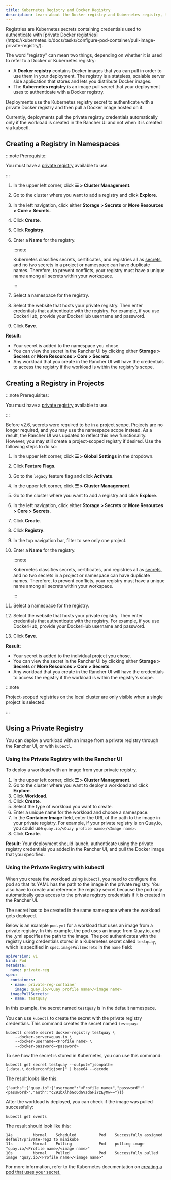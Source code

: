 ```yaml
---
title: Kubernetes Registry and Docker Registry
description: Learn about the Docker registry and Kubernetes registry, their use cases and how to use a private registry with the Rancher UI
---
```


<head>
  <link rel="canonical" href="https://ranchermanager.docs.rancher.com/how-to-guides/new-user-guides/kubernetes-resources-setup/kubernetes-and-docker-registries"/>
</head>
Registries are Kubernetes secrets containing credentials used to authenticate with [private Docker registries](https://kubernetes.io/docs/tasks/configure-pod-container/pull-image-private-registry/).

The word "registry" can mean two things, depending on whether it is used to refer to a Docker or Kubernetes registry:

- A **Docker registry** contains Docker images that you can pull in order to use them in your deployment. The registry is a stateless, scalable server side application that stores and lets you distribute Docker images.
- The **Kubernetes registry** is an image pull secret that your deployment uses to authenticate with a Docker registry.

Deployments use the Kubernetes registry secret to authenticate with a private Docker registry and then pull a Docker image hosted on it.

Currently, deployments pull the private registry credentials automatically only if the workload is created in the Rancher UI and not when it is created via kubectl.

## Creating a Registry in Namespaces

:::note Prerequisite:

You must have a [private registry](https://docs.docker.com/registry/deploying/) available to use.

:::

1. In the upper left corner, click **☰ > Cluster Management**.
1. Go to the cluster where you want to add a registry and click **Explore**.
1. In the left navigation, click either **Storage > Secrets** or **More Resources > Core > Secrets**.
1. Click **Create**.
1. Click **Registry**.
1. Enter a **Name** for the registry.

    :::note

    Kubernetes classifies secrets, certificates, and registries all as [secrets](https://kubernetes.io/docs/concepts/configuration/secret/), and no two secrets in a project or namespace can have duplicate names. Therefore, to prevent conflicts, your registry must have a unique name among all secrets within your workspace.

    :::

1. Select a namespace for the registry.
1. Select the website that hosts your private registry. Then enter credentials that authenticate with the registry. For example, if you use DockerHub, provide your DockerHub username and password.
1. Click **Save**.

**Result:**

- Your secret is added to the namespace you chose.
- You can view the secret in the Rancher UI by clicking either **Storage > Secrets** or **More Resources > Core > Secrets**.
- Any workload that you create in the Rancher UI will have the credentials to access the registry if the workload is within the registry's scope.

## Creating a Registry in Projects

:::note Prerequisites:

You must have a [private registry](https://docs.docker.com/registry/deploying/) available to use.

:::

Before v2.6, secrets were required to be in a project scope. Projects are no longer required, and you may use the namespace scope instead. As a result, the Rancher UI was updated to reflect this new functionality. However, you may still create a project-scoped registry if desired. Use the following steps to do so:

1. In the upper left corner, click **☰ > Global Settings** in the dropdown.
1. Click **Feature Flags**.
1. Go to the `legacy` feature flag and click **Activate**.
1. In the upper left corner, click **☰ > Cluster Management**.
1. Go to the cluster where you want to add a registry and click **Explore**.
1. In the left navigation, click either **Storage > Secrets** or **More Resources > Core > Secrets**.
1. Click **Create**.
1. Click **Registry**.
1. In the top navigation bar, filter to see only one project.
1. Enter a **Name** for the registry.

    :::note

    Kubernetes classifies secrets, certificates, and registries all as [secrets](https://kubernetes.io/docs/concepts/configuration/secret/), and no two secrets in a project or namespace can have duplicate names. Therefore, to prevent conflicts, your registry must have a unique name among all secrets within your workspace.

    :::

1. Select a namespace for the registry.
1. Select the website that hosts your private registry. Then enter credentials that authenticate with the registry. For example, if you use DockerHub, provide your DockerHub username and password.
1. Click **Save**.

**Result:**

- Your secret is added to the individual project you chose.
- You can view the secret in the Rancher UI by clicking either **Storage > Secrets** or **More Resources > Core > Secrets**.
- Any workload that you create in the Rancher UI will have the credentials to access the registry if the workload is within the registry's scope.

:::note

Project-scoped registries on the local cluster are only visible when a single project is selected.

:::

## Using a Private Registry

You can deploy a workload with an image from a private registry through the Rancher UI, or with `kubectl`.

### Using the Private Registry with the Rancher UI

To deploy a workload with an image from your private registry,

1. In the upper left corner, click **☰ > Cluster Management**.
1. Go to the cluster where you want to deploy a workload and click **Explore**.
1. Click **Workload**.
1. Click **Create**.
1. Select the type of workload you want to create.
1. Enter a unique name for the workload and choose a namespace.
1. In the **Container Image** field, enter the URL of the path to the image in your private registry. For example, if your private registry is on Quay.io, you could use `quay.io/<Quay profile name>/<Image name>`.
1. Click **Create**.

**Result:** Your deployment should launch, authenticate using the private registry credentials you added in the Rancher UI, and pull the Docker image that you specified.

### Using the Private Registry with kubectl

When you create the workload using `kubectl`, you need to configure the pod so that its YAML has the path to the image in the private registry. You also have to create and reference the registry secret because the pod only automatically gets access to the private registry credentials if it is created in the Rancher UI.

The secret has to be created in the same namespace where the workload gets deployed.

Below is an example `pod.yml` for a workload that uses an image from a private registry. In this example, the pod uses an image from Quay.io, and the .yml specifies the path to the image. The pod authenticates with the registry using credentials stored in a Kubernetes secret called `testquay`, which is specified in `spec.imagePullSecrets` in the `name` field:

```yaml
apiVersion: v1
kind: Pod
metadata:
  name: private-reg
spec:
  containers:
  - name: private-reg-container
    image: quay.io/<Quay profile name>/<image name>
  imagePullSecrets:
  - name: testquay
```

In this example, the secret named `testquay` is in the default namespace.

You can use `kubectl` to create the secret with the private registry credentials. This command creates the secret named `testquay`:

```
kubectl create secret docker-registry testquay \
    --docker-server=quay.io \
    --docker-username=<Profile name> \
    --docker-password=<password>
```

To see how the secret is stored in Kubernetes, you can use this command:

```
kubectl get secret testquay --output="jsonpath={.data.\.dockerconfigjson}" | base64 --decode
```

The result looks like this:

```
{"auths":{"quay.io":{"username":"<Profile name>","password":"<password>","auth":"c291bXlhbGo6dGVzdGFiYzEyMw=="}}}
```

After the workload is deployed, you can check if the image was pulled successfully:

```
kubectl get events
```
The result should look like this:
```
14s         Normal    Scheduled          Pod    Successfully assigned default/private-reg2 to minikube
11s         Normal    Pulling            Pod    pulling image "quay.io/<Profile name>/<image name>"
10s         Normal    Pulled             Pod    Successfully pulled image "quay.io/<Profile name>/<image name>"
```

For more information, refer to the Kubernetes documentation on [creating a pod that uses your secret.](https://kubernetes.io/docs/tasks/configure-pod-container/pull-image-private-registry/#create-a-pod-that-uses-your-secret)
